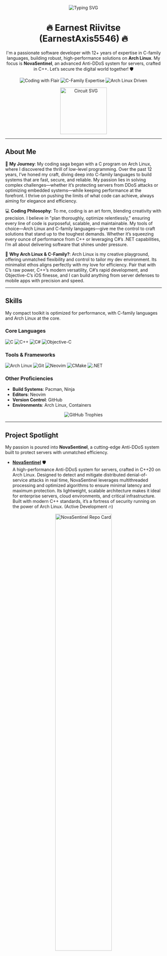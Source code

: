 <p align="center">
  <img src="https://readme-typing-svg.herokuapp.com?font=Inconsolata&size=28&duration=1400&pause=100&color=FF66CC&center=true&vCenter=true&width=600&lines=Hey%2C+I'm+EarnestAxis5546!;Earnest+Riivitse+-+C-Family+Wizard;Securing+Servers+on+Arch+Linux" alt="Typing SVG">
</p>

<h1 align="center">🔥 Earnest Riivitse (EarnestAxis5546) 🔥</h1>

<p align="center">
  I'm a passionate software developer with 12+ years of expertise in C-family languages, building robust, high-performance solutions on <b>Arch Linux</b>. My focus is <b>NovaSentinel</b>, an advanced Anti-DDoS system for servers, crafted in C++. Let’s secure the digital world together! 🛡️
</p>

<p align="center">
  <img src="https://img.shields.io/badge/Status-Coding+with+Flair-00FFDD?style=plastic&logo=archlinux&logoColor=black" alt="Coding with Flair">
  <img src="https://img.shields.io/badge/Focus-C--Family+Expertise-FF66CC?style=plastic&logo=c&logoColor=white" alt="C-Family Expertise">
  <img src="https://img.shields.io/badge/Arch+Linux-Driven-1793D1?style=plastic&logo=archlinux&logoColor=white" alt="Arch Linux Driven">
</p>

<p align="center">
  <img src="https://devicon.dev/devicon.git/icons/circuit/circuit-original.svg" alt="Circuit SVG" width="150" />
</p>

---

## About Me

🌟 **My Journey**: My coding saga began with a C program on Arch Linux, where I discovered the thrill of low-level programming. Over the past 12 years, I’ve honed my craft, diving deep into C-family languages to build systems that are fast, secure, and reliable. My passion lies in solving complex challenges—whether it’s protecting servers from DDoS attacks or optimizing embedded systems—while keeping performance at the forefront. I thrive on pushing the limits of what code can achieve, always aiming for elegance and efficiency.

💻 **Coding Philosophy**: To me, coding is an art form, blending creativity with precision. I believe in "plan thoroughly, optimize relentlessly," ensuring every line of code is purposeful, scalable, and maintainable. My tools of choice—Arch Linux and C-family languages—give me the control to craft solutions that stand up to the toughest demands. Whether it’s squeezing every ounce of performance from C++ or leveraging C#’s .NET capabilities, I’m all about delivering software that shines under pressure.

🐧 **Why Arch Linux & C-Family?**: Arch Linux is my creative playground, offering unmatched flexibility and control to tailor my dev environment. Its minimalist ethos aligns perfectly with my love for efficiency. Pair that with C’s raw power, C++’s modern versatility, C#’s rapid development, and Objective-C’s iOS finesse, and I can build anything from server defenses to mobile apps with precision and speed.

---

## Skills

My compact toolkit is optimized for performance, with C-family languages and Arch Linux at the core.

### Core Languages
<p>
  <img src="https://img.shields.io/badge/C-A8B9CC?style=plastic&logo=c&logoColor=black" alt="C">
  <img src="https://img.shields.io/badge/C%2B%2B-00599C?style=plastic&logo=c%2B%2B&logoColor=white" alt="C++">
  <img src="https://img.shields.io/badge/C%23-239120?style=plastic&logo=c-sharp&logoColor=white" alt="C#">
  <img src="https://img.shields.io/badge/Objective--C-438EFF?style=plastic&logo=apple&logoColor=white" alt="Objective-C">
</p>

### Tools & Frameworks
<p>
  <img src="https://img.shields.io/badge/Arch%20Linux-1793D1?style=plastic&logo=archlinux&logoColor=white" alt="Arch Linux">
  <img src="https://img.shields.io/badge/Git-F05032?style=plastic&logo=git&logoColor=white" alt="Git">
  <img src="https://img.shields.io/badge/Neovim-57A143?style=plastic&logo=neovim&logoColor=white" alt="Neovim">
  <img src="https://img.shields.io/badge/CMake-064F8C?style=plastic&logo=cmake&logoColor=white" alt="CMake">
  <img src="https://img.shields.io/badge/.NET-512BD4?style=plastic&logo=dotnet&logoColor=white" alt=".NET">
</p>

### Other Proficiencies
- **Build Systems**: Pacman, Ninja
- **Editors**: Neovim
- **Version Control**: GitHub
- **Environments**: Arch Linux, Containers

<p align="center">
  <img src="https://github-profile-trophy.vercel.app/?username=earnestaxis5546&theme=algolia&no-frame=true&margin-w=3&margin-h=3&column=8" alt="GitHub Trophies" />
</p>

---

## Project Spotlight

My passion is poured into **NovaSentinel**, a cutting-edge Anti-DDoS system built to protect servers with unmatched efficiency.

- **[NovaSentinel](https://github.com/earnestaxis5546/NovaSentinel)** 🛡️  
  A high-performance Anti-DDoS system for servers, crafted in C++20 on Arch Linux. Designed to detect and mitigate distributed denial-of-service attacks in real time, NovaSentinel leverages multithreaded processing and optimized algorithms to ensure minimal latency and maximum protection. Its lightweight, scalable architecture makes it ideal for enterprise servers, cloud environments, and critical infrastructure. Built with modern C++ standards, it’s a fortress of security running on the power of Arch Linux. (Active Development 🔥)

<p align="center">
  <img src="https://github-readme-stats.vercel.app/api/pin/?username=earnestaxis5546&repo=NovaSentinel&theme=material-palenight&show_owner=true&border_radius=16&showЭлементы

show_icons=true&bg_color=2E3440&title_color=88C0D0&text_color=D8DEE9&icon_color=88C0D0" alt="NovaSentinel Repo Card" width="60%">
</p>

---

## Statistics

Coding with purpose on Arch Linux! Here’s my GitHub pulse.

<p align="center">
  <img src="https://github-readme-stats.vercel.app/api?username=earnestaxis5546&show_icons=true&theme=material-palenight&hide_border=true&include_all_commits=true&count_private=true&line_height=30&bg_color=2E3440&title_color=88C0D0&text_color=D8DEE9&icon_color=88C0D0&cache_seconds=86400" alt="GitHub Stats" width="50%">
</p>

<p align="center">
  <img src="https://github-readme-stats.vercel.app/api/top-langs/?username=earnestaxis5546&layout=compact&theme=material-palenight&hide_border=true&langs_count=6&card_width=320&bg_color=2E3440&title_color=88C0D0&text_color=D8DEE9" alt="Top Languages">
</p>

---

## Connect with Me

Let’s build something epic! Reach me at:

- **LinkedIn**: [![LinkedIn](https://img.shields.io/badge/LinkedIn-0077B5?style=plastic&logo=linkedin&logoColor=white)](https://www.linkedin.com/in/earnestriivitse/)
- **X**: [![X](https://img.shields.io/badge/X-000000?style=plastic&logo=x&logoColor=white)](https://x.com/earnestaxis5546)
- **Email**: [![Email](https://img.shields.io/badge/Email-D14836?style=plastic&logo=gmail&logoColor=white)](mailto:wolkapoika@gmail.com)

<p align="center">
  <img src="https://komarev.com/ghpvc/?username=earnestaxis5546&style=plastic&color=FF66CC&label=Profile+Views" alt="Profile Views">
</p>

---

<p align="center">
  <img src="https://capsule-render.vercel.app/api?type=slice&color=gradient&height=140&section=footer&text=EarnestAxis5546&fontSize=28&fontColor=FFFFFF&animation=fadeIn" alt="Footer Slice Animation">
</p>

<p align="center">
  <em>"Code fiercely, protect fearlessly." – Earnest Riivitse</em>
</p>

<p align="center">
  <img src="https://img.shields.io/badge/Built%20with%20⚡%20on%20Arch%20Linux-1793D1?style=plastic&logo=archlinux&logoColor=white" alt="Built on Arch Linux">
</p>
